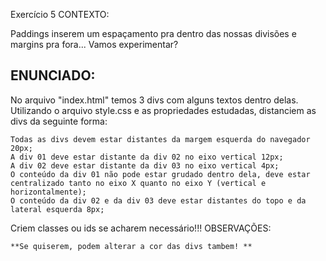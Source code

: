 Exercício 5
CONTEXTO:

Paddings inserem um espaçamento pra dentro das nossas divisões e margins pra fora... Vamos experimentar?

## ENUNCIADO:

No arquivo "index.html" temos 3 divs com alguns textos dentro delas. Utilizando o arquivo style.css e as propriedades estudadas, distanciem as divs da seguinte forma:

    Todas as divs devem estar distantes da margem esquerda do navegador 20px;
    A div 01 deve estar distante da div 02 no eixo vertical 12px;
    A div 02 deve estar distante da div 03 no eixo vertical 4px;
    O conteúdo da div 01 não pode estar grudado dentro dela, deve estar centralizado tanto no eixo X quanto no eixo Y (vertical e horizontalmente);
    O conteúdo da div 02 e da div 03 deve estar distantes do topo e da lateral esquerda 8px;

Criem classes ou ids se acharem necessário!!!
OBSERVAÇÕES:

    **Se quiserem, podem alterar a cor das divs tambem! **
